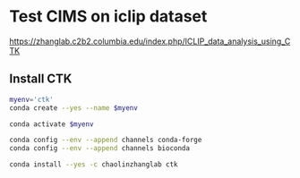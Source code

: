 # Test CIMS on iclip dataset

https://zhanglab.c2b2.columbia.edu/index.php/ICLIP_data_analysis_using_CTK

## Install CTK

```bash
myenv='ctk'
conda create --yes --name $myenv

conda activate $myenv

conda config --env --append channels conda-forge
conda config --env --append channels bioconda

conda install --yes -c chaolinzhanglab ctk
```
